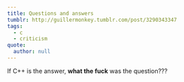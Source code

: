 ```yaml
---
title: Questions and answers
tumblr: http://guillermonkey.tumblr.com/post/3290343347
tags:
  - c
  - criticism
quote:
  author: null
---
```


If C++ is the answer, **what the fuck** was the question???
